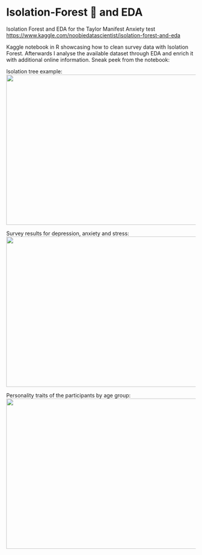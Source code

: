 # Isolation-Forest 🌲 and EDA 
Isolation Forest and EDA for the Taylor Manifest Anxiety test  
https://www.kaggle.com/noobiedatascientist/isolation-forest-and-eda

Kaggle notebook in R showcasing how to clean survey data with Isolation Forest. Afterwards I analyse the available dataset through EDA and enrich it with additional online information.
Sneak peek from the notebook:

Isolation tree example:  
<img src="https://user-images.githubusercontent.com/56187121/147262667-08b05292-799d-4757-9373-dceb5450e51c.jpg" width = 560 height=400/>

Survey results for depression, anxiety and stress:  
<img src="https://user-images.githubusercontent.com/56187121/147262695-64204be9-ce43-4c56-91b8-a6e557cf497a.png" width = 560 height=400/>

Personality traits of the participants by age group:  
<img src="https://user-images.githubusercontent.com/56187121/147262697-70e93382-69cc-456c-8f6c-9bfa4581155f.png" width = 560 height=400/>
